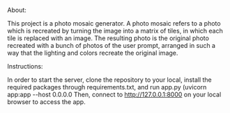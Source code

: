 About:

This project is a photo mosaic generator. A photo mosaic refers to a photo which is recreated by turning the image into a matrix of tiles, in which each tile is replaced with an image. The resulting photo is the original photo recreated with a bunch of photos of the user prompt, arranged in such a way that the lighting and colors recreate the original image. 




Instructions:

In order to start the server, clone the repository to your local, install the required packages through requirements.txt, and run app.py (uvicorn app:app --host 0.0.0.0 Then, connect to http://127.0.0.1:8000 on your local browser to access the app. 
